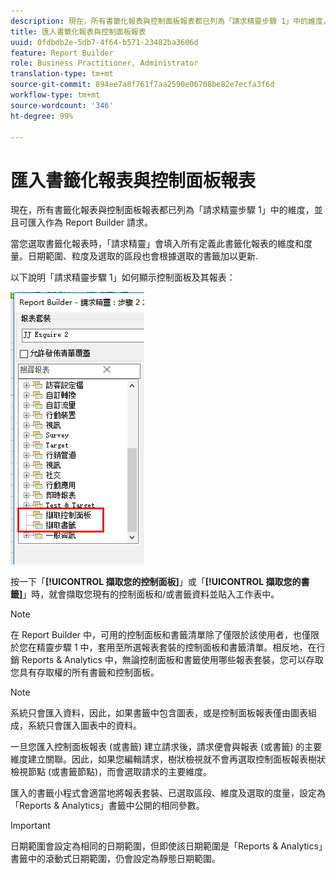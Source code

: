 ```yaml
---
description: 現在，所有書籤化報表與控制面板報表都已列為「請求精靈步驟 1」中的維度，並且可匯入作為 Report Builder 請求。
title: 匯入書籤化報表與控制面板報表
uuid: 0fdbdb2e-5db7-4f64-b571-23482ba3606d
feature: Report Builder
role: Business Practitioner, Administrator
translation-type: tm+mt
source-git-commit: 894ee7a8f761f7aa2590e06708be82e7ecfa3f6d
workflow-type: tm+mt
source-wordcount: '346'
ht-degree: 99%

---
```



# 匯入書籤化報表與控制面板報表

現在，所有書籤化報表與控制面板報表都已列為「請求精靈步驟 1」中的維度，並且可匯入作為 Report Builder 請求。

當您選取書籤化報表時，「請求精靈」會填入所有定義此書籤化報表的維度和度量。日期範圍、粒度及選取的區段也會根據選取的書籤加以更新.

以下說明「請求精靈步驟 1」如何顯示控制面板及其報表：

![](assets/import_dashboard_reportlet.png)

按一下「**[!UICONTROL 擷取您的控制面板]**」或「**[!UICONTROL 擷取您的書籤]**」時，就會擷取您現有的控制面板和/或書籤資料並貼入工作表中。

>[!NOTE]
>
> 在 Report Builder 中，可用的控制面板和書籤清單除了僅限於該使用者，也僅限於您在精靈步驟 1 中，套用至所選報表套裝的控制面板和書籤清單。相反地，在行銷 Reports &amp; Analytics 中，無論控制面板和書籤使用哪些報表套裝，您可以存取您具有存取權的所有書籤和控制面板。

>[!NOTE]
>
> 系統只會匯入資料，因此，如果書籤中包含圖表，或是控制面板報表僅由圖表組成，系統只會匯入圖表中的資料。

一旦您匯入控制面板報表 (或書籤) 建立請求後，請求便會與報表 (或書籤) 的主要維度建立關聯。因此，如果您編輯請求，樹狀檢視就不會再選取控制面板報表樹狀檢視節點 (或書籤節點)，而會選取請求的主要維度。

匯入的書籤小程式會適當地將報表套裝、已選取區段、維度及選取的度量，設定為「Reports &amp; Analytics」書籤中公開的相同參數。

>[!IMPORTANT]
>
>日期範圍會設定為相同的日期範圍，但即使該日期範圍是「Reports &amp; Analytics」書籤中的滾動式日期範圍，仍會設定為靜態日期範圍。

